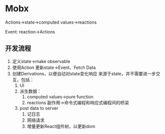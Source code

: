 # Mobx

Actions->state->computed values->reactions

Event: reaction->Actions

## 开发流程

1. 定义state->make observable
2. 使用Action 更新state->Event、Fetch Data
3. 创建Derivations，以便自动对state变化响应
    来源于state，并不需要进一步交互，包括：
    1. UI
    2. 派生数据：
       1. computed values->pure function
       2. reactions 副作用->命令式编程和响应式编程间的桥梁
    3. post data to server
       1. 记日志
       2. 网络请求
       3. 增量更新React组件树，以更新dom
